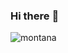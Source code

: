 ### Hi there 		:tiger2:



<!--
**AndresGalindoEscalante/AndresGalindoEscalante** is a ✨ _special_ ✨ repository because its `README.md` (this file) appears on your GitHub profile.

Here are some ideas to get you started:

- 🔭 I’m currently working on ...
- 🌱 I’m currently learning ...
- 👯 I’m looking to collaborate on ...
- 🤔 I’m looking for help with ...
- 💬 Ask me about ...
- 📫 How to reach me: ...
- 😄 Pronouns: ...
- ⚡ Fun fact: ...
-->
![montana](https://user-images.githubusercontent.com/124583618/224311943-5aed7dd0-250e-4320-a210-7d830b012d47.jpg)
